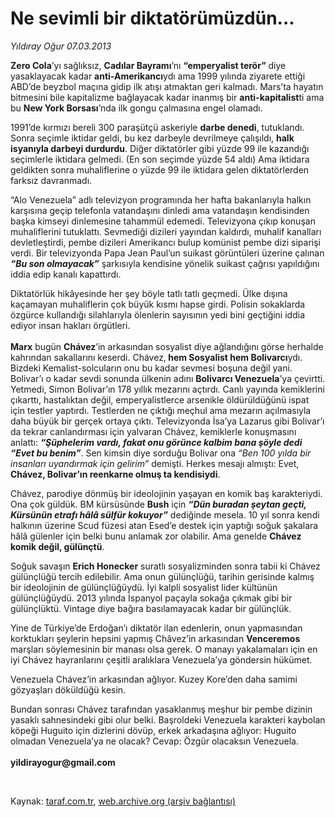 # Ne sevimli bir diktatörümüzdün...

*Yıldıray Oğur 07.03.2013*

<div class="yazi"><p><b>Zero Cola</b>’yı sağlıksız, <b>Cadılar Bayramı</b>’nı <b>“emperyalist terör”</b> diye yasaklayacak kadar <b>anti-Amerikancı</b>ydı ama 1999 yılında ziyarete ettiği ABD’de beyzbol maçına gidip ilk atışı atmaktan geri kalmadı. Mars’ta hayatın bitmesini bile kapitalizme bağlayacak kadar inanmış bir <b>anti-kapitalist</b>ti ama bu <b>New York Borsası</b>’nda ilk gongu çalmasına engel olamadı. </p>
<p>1991’de kırmızı bereli 300 paraşütçü askeriyle <b>darbe denedi</b>, tutuklandı. Sonra seçimle iktidar geldi, bu kez darbeyle devrilmeye çalışıldı, <b>halk isyanıyla darbeyi durdurdu</b>. Diğer diktatörler gibi yüzde 99 ile kazandığı seçimlerle iktidara gelmedi. (En son seçimde yüzde 54 aldı) Ama iktidara geldikten sonra muhaliflerine o yüzde 99 ile iktidara gelen diktatörlerden farksız davranmadı.</p>
<p>“Alo Venezuela” adlı televizyon programında her hafta bakanlarıyla halkın karşısına geçip telefonla vatandaşını dinledi ama vatandaşın kendisinden başka kimseyi dinlemesine tahammül edemedi. Televizyona çıkıp konuşan muhaliflerini tutuklattı. Sevmediği dizileri yayından kaldırdı, muhalif kanalları devletleştirdi, pembe dizileri Amerikancı bulup komünist pembe dizi siparişi verdi. Bir televizyonda Papa Jean Paul’un suikast görüntüleri üzerine çalınan <b><i>“Bu son olmayacak”</i></b> şarkısıyla kendisine yönelik suikast çağrısı yapıldığını iddia edip kanalı kapattırdı. </p>
<p>Diktatörlük hikâyesinde her şey böyle tatlı tatlı geçmedi. Ülke dışına kaçamayan muhaliflerin çok büyük kısmı hapse girdi. Polisin sokaklarda özgürce kullandığı silahlarıyla ölenlerin sayısının yedi bini geçtiğini iddia ediyor insan hakları örgütleri.<br/><br/><b>Marx</b> bugün <b>Chávez</b>’in arkasından sosyalist diye ağlandığını görse herhalde kahrından sakallarını keserdi. Chávez,<b> hem Sosyalist hem Bolivarcı</b>ydı. Bizdeki Kemalist-solcuların onu bu kadar sevmesi boşuna değil yani. Bolivar’ı o kadar sevdi sonunda ülkenin adını <b>Bolivarcı Venezuela</b>’ya çevirtti. Yetmedi, Simon Bolivar’ın 178 yıllık mezarını açtırdı. Canlı yayında kemiklerini çıkarttı, hastalıktan değil, emperyalistlerce arsenikle öldürüldüğünü ispat için testler yaptırdı. Testlerden ne çıktığı meçhul ama mezarın açılmasıyla daha büyük bir gerçek ortaya çıktı. Televizyonda İsa’ya Lazarus gibi Bolivar’ı da tekrar canlandırması için yalvaran Chávez, kemiklerle konuşmasını anlattı: <b><i>“Şüphelerim vardı, fakat onu görünce kalbim bana şöyle dedi “Evet bu benim”</i></b>. Sen kimsin diye sorduğu Bolivar ona <i>“Ben 100 yılda bir insanları uyandırmak için gelirim”</i> demişti. Herkes mesajı almıştı: Evet, <b>Chávez, Bolivar’ın reenkarne olmuş ta kendisiydi</b>. </p>
<p>Chávez, parodiye dönmüş bir ideolojinin yaşayan en komik baş karakteriydi. Ona çok güldük. BM kürsüsünde <b>Bush</b> için <b><i>“Dün buradan şeytan geçti, Kürsünün etrafı hâlâ sülfür kokuyor”</i></b> dediğinde mesela. 10 yıl sonra kendi halkının üzerine Scud füzesi atan Esed’e destek için yaptığı soğuk şakalara hâlâ gülenler için belki bunu anlamak zor olabilir. Ama genelde <b>Chávez komik değil, gülünçtü</b>. </p>
<p>Soğuk savaşın <b>Erich Honecker</b> suratlı sosyalizminden sonra tabii ki Chávez gülünçlüğü tercih edilebilir. Ama onun gülünçlüğü, tarihin gerisinde kalmış bir ideolojinin de gülünçlüğüydü. İyi kalpli sosyalist lider kültünün gülünçlüğüydü. 2013 yılında İspanyol paçayla sokağa çıkmak gibi bir gülünçlüktü. Vintage diye bağıra basılamayacak kadar bir gülünçlük.</p>
<p>Yine de Türkiye’de Erdoğan’ı diktatör ilan edenlerin, onun yapmasından korktukları şeylerin hepsini yapmış Châvez’in arkasından <b>Venceremos</b> marşları söylemesinin bir manası olsa gerek. O manayı yakalamaları için en iyi Chávez hayranlarını çeşitli aralıklara Venezuela’ya göndersin hükümet. </p>
<p>Venezuela Chávez’in arkasından ağlıyor. Kuzey Kore’den daha samimi gözyaşları döküldüğü kesin. </p>
<p>Bundan sonrası Chávez tarafından yasaklanmış meşhur bir pembe dizinin yasaklı sahnesindeki gibi olur belki. Başroldeki Venezuela karakteri kaybolan köpeği Huguito için dizlerini dövüp, erkek arkadaşına ağlıyor: Huguito olmadan Venezuela’ya ne olacak? Cevap: Özgür olacaksın Venezuela.<br/><br/><b>yildirayogur@gmail.com</b></p>
<p> </p>
</div>

Kaynak: [taraf.com.tr](http://www.taraf.com.tr/yildiray-ogur/makale-ne-sevimli-bir-diktatorumuzdun.htm), [web.archive.org (arşiv bağlantısı)](http://web.archive.org/web/20131107145531/http://www.taraf.com.tr/yildiray-ogur/makale-ne-sevimli-bir-diktatorumuzdun.htm)
